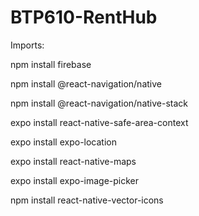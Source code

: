 # BTP610-RentHub

Imports:

npm install firebase

npm install @react-navigation/native

npm install @react-navigation/native-stack

expo install react-native-safe-area-context

expo install expo-location

expo install react-native-maps

expo install expo-image-picker

npm install react-native-vector-icons

